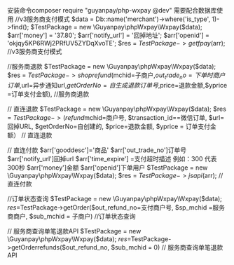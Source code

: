   
  安装命令composer require "guyanpay/php-wxpay @dev"
  需要配合数据库使用
  //v3服务商支付模式
  $data = Db::name('merchant')->where('is_type', 1)->find();
  $TestPackage = new \Guyanpay\phpWxpay\Wxpay($data);
  $arr['money'] = '37.80';
  $arr['notify_url'] = '回掉地址';
  $arr['openid'] = 'okjqy5KP6RWj2PRfUV5ZYDqXvoTE';
  $res = $TestPackage->getfpay($arr);
  //v3服务商支付模式



  //服务商退款
  $TestPackage = new \Guyanpay\phpWxpay\Wxpay($data);
  $res = $TestPackage->shoprefund($mchid=子商户,$out_trade_no =下单时商户订单,$url=异步通知url,$getOrderNo =自生成退款订单号,$price=退款金额,$yprice =订单支付金额),
  //服务商退款

  // 直连退款
   $TestPackage = new \Guyanpay\phpWxpay\Wxpay($data);
  $res = $TestPackage->(refund$mchid=商户号, $transaction_id==微信订单, $url=回掉URL, $getOrderNo=自创建的, $price=退款金额, $yprice = 订单支付金额）
  // 直连退款

// 直连付款
 $arr['gooddesc']='商品'
 $arr['out_trade_no']订单号
 $arr['notify_url']回掉url
 $arr['time_expire'] =支付超时描述 例如：300 代表300秒
 $arr['money']金额
 $arr['openid']下单用户
 $TestPackage = new \Guyanpay\phpWxpay\Wxpay($data);
 $res = $TestPackage->jsapi($arr);
 // 直连付款
  
 //订单状态查询
  $TestPackage = new \Guyanpay\phpWxpay\Wxpay($data);
  $res=$TestPackage->getOrder($out_refund_no=支付商户号, $sp_mchid =服务商商户, $sub_mchid = 子商户)
 //订单状态查询


 // 服务商查询单笔退款API
  $TestPackage = new \Guyanpay\phpWxpay\Wxpay($data);
  $res=$TestPackage->getOrderrefunds($out_refund_no, $sub_mchid = 0)
 // 服务商查询单笔退款API
